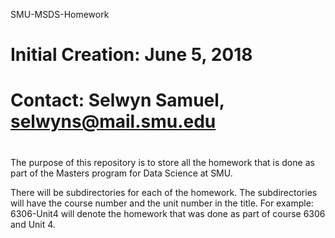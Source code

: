 SMU-MSDS-Homework

# 
# Initial Creation: June 5, 2018
# Contact: Selwyn Samuel, selwyns@mail.smu.edu
#
The purpose of this repository is to store all the homework that is done as part of the Masters program for Data Science at SMU.

There will be subdirectories for each of the homework. The subdirectories will have the course number and the unit number in the title. For example: 6306-Unit4 will denote the homework that was done as part of course 6306 and Unit 4.




